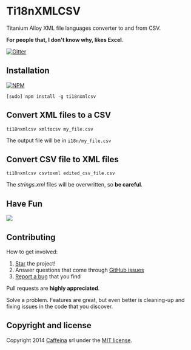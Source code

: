 # Ti18nXMLCSV

Titanium Alloy XML file languages converter to and from CSV.

**For people that, I don't know why, likes Excel**.

[![Gitter](https://badges.gitter.im/Join%20Chat.svg)](https://gitter.im/CaffeinaLab/Ti18nXmlCsv?utm_source=badge&utm_medium=badge&utm_campaign=pr-badge&utm_content=badge)

## Installation

[![NPM](https://nodei.co/npm/ti18nxmlcsv.png)](https://npmjs.org/package/ti18nxmlcsv)

```
[sudo] npm install -g ti18nxmlcsv
```

## Convert XML files to a CSV

```
ti18nxmlcsv xmltocsv my_file.csv
```

The output file will be in `i18n/my_file.csv`

## Convert CSV file to XML files

```
ti18nxmlcsv csvtoxml edited_csv_file.csv
```

The *strings.xml* files will be overwritten, so **be careful**.

## Have Fun

<img src="http://media.giphy.com/media/V5MIVumLSDrnW/giphy.gif" />

## Contributing

How to get involved:

1. [Star](https://github.com/CaffeinaLab/Ti18nXMLCSV/stargazers) the project!
2. Answer questions that come through [GitHub issues](https://github.com/CaffeinaLab/Ti18nXMLCSV/issues?state=open)
3. [Report a bug](https://github.com/CaffeinaLab/Trimethyl/issues/new) that you find

Pull requests are **highly appreciated**.

Solve a problem. Features are great, but even better is cleaning-up and fixing issues in the code that you discover.

## Copyright and license

Copyright 2014 [Caffeina](http://caffeina.co) srl under the [MIT license](LICENSE.md).
